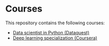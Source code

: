 # Courses
This repository contains the following courses:
* [Data scientist in Python (Dataquest)](https://github.com/sgneves/courses/tree/main/Data_scientist_in_python)
* [Deep learning specialization (Coursera)](https://github.com/sgneves/courses/tree/main/Deep_learning_specialization)
